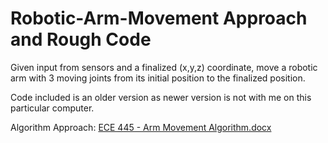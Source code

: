 # Robotic-Arm-Movement Approach and Rough Code
Given input from sensors and a finalized (x,y,z) coordinate, move a robotic arm with 3 moving joints from its initial position to the finalized position.

Code included is an older version as newer version is not with me on this particular computer.

Algorithm Approach: [ECE 445 - Arm Movement Algorithm.docx](https://github.com/tmishra3/Robotic-Arm-Movement/files/7623696/ECE.445.-.Arm.Movement.Algorithm.docx)

